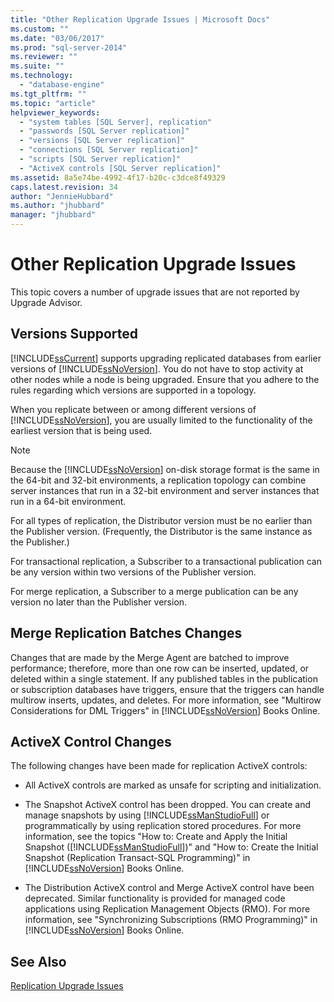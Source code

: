```yaml
---
title: "Other Replication Upgrade Issues | Microsoft Docs"
ms.custom: ""
ms.date: "03/06/2017"
ms.prod: "sql-server-2014"
ms.reviewer: ""
ms.suite: ""
ms.technology: 
  - "database-engine"
ms.tgt_pltfrm: ""
ms.topic: "article"
helpviewer_keywords: 
  - "system tables [SQL Server], replication"
  - "passwords [SQL Server replication]"
  - "versions [SQL Server replication]"
  - "connections [SQL Server replication]"
  - "scripts [SQL Server replication]"
  - "ActiveX controls [SQL Server replication]"
ms.assetid: 8a5e74be-4992-4f17-b20c-c3dce8f49329
caps.latest.revision: 34
author: "JennieHubbard"
ms.author: "jhubbard"
manager: "jhubbard"
---
```

# Other Replication Upgrade Issues
  This topic covers a number of upgrade issues that are not reported by Upgrade Advisor.  
  
## Versions Supported  
 [!INCLUDE[ssCurrent](../../../includes/sscurrent-md.md)] supports upgrading replicated databases from earlier versions of [!INCLUDE[ssNoVersion](../../../includes/ssnoversion-md.md)]. You do not have to stop activity at other nodes while a node is being upgraded. Ensure that you adhere to the rules regarding which versions are supported in a topology.  
  
 When you replicate between or among different versions of [!INCLUDE[ssNoVersion](../../../includes/ssnoversion-md.md)], you are usually limited to the functionality of the earliest version that is being used.  
  
> [!NOTE]  
>  Because the [!INCLUDE[ssNoVersion](../../../includes/ssnoversion-md.md)] on-disk storage format is the same in the 64-bit and 32-bit environments, a replication topology can combine server instances that run in a 32-bit environment and server instances that run in a 64-bit environment.  
  
 For all types of replication, the Distributor version must be no earlier than the Publisher version. (Frequently, the Distributor is the same instance as the Publisher.)  
  
 For transactional replication, a Subscriber to a transactional publication can be any version within two versions of the Publisher version.  
  
 For merge replication, a Subscriber to a merge publication can be any version no later than the Publisher version.  
  
## Merge Replication Batches Changes  
 Changes that are made by the Merge Agent are batched to improve performance; therefore, more than one row can be inserted, updated, or deleted within a single statement. If any published tables in the publication or subscription databases have triggers, ensure that the triggers can handle multirow inserts, updates, and deletes. For more information, see "Multirow Considerations for DML Triggers" in [!INCLUDE[ssNoVersion](../../../includes/ssnoversion-md.md)] Books Online.  
  
## ActiveX Control Changes  
 The following changes have been made for replication ActiveX controls:  
  
-   All ActiveX controls are marked as unsafe for scripting and initialization.  
  
-   The Snapshot ActiveX control has been dropped. You can create and manage snapshots by using [!INCLUDE[ssManStudioFull](../../../includes/ssmanstudiofull-md.md)] or programmatically by using replication stored procedures. For more information, see the topics "How to: Create and Apply the Initial Snapshot ([!INCLUDE[ssManStudioFull](../../../includes/ssmanstudiofull-md.md)])" and "How to: Create the Initial Snapshot (Replication Transact-SQL Programming)" in [!INCLUDE[ssNoVersion](../../../includes/ssnoversion-md.md)] Books Online.  
  
-   The Distribution ActiveX control and Merge ActiveX control have been deprecated. Similar functionality is provided for managed code applications using Replication Management Objects (RMO). For more information, see "Synchronizing Subscriptions (RMO Programming)" in [!INCLUDE[ssNoVersion](../../../includes/ssnoversion-md.md)] Books Online.  
  
## See Also  
 [Replication Upgrade Issues](../../../2014/sql-server/install/replication-upgrade-issues.md)  
  
  